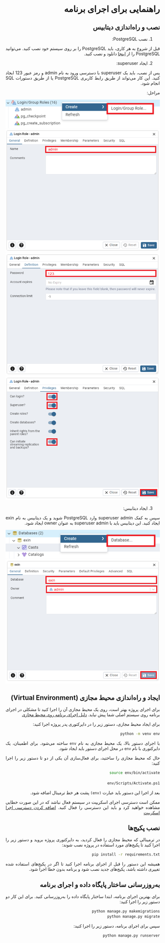 <div dir="rtl" align="justify">

# راهنمایی برای اجرای برنامه

## نصب و راه‌اندازی دیتابیس

1. نصب PostgreSQL:

قبل از شروع به هر کاری، باید PostgreSQL را بر روی سیستم خود نصب کنید. می‌توانید PostgreSQL را از [اینجا](https://www.postgresql.org/download/) دانلود و نصب کنید.

2. ایجاد superuser:

پس از نصب، باید یک superuser با دسترسی ورود به نام admin و رمز عبور 123 ایجاد کنید. این کار می‌تواند از طریق رابط کاربری PostgreSQL یا از طریق دستورات SQL انجام شود.

مراحل:

<div align="center">

<img alt="create superUser" src="readmeIamge/createSuperUser.PNG">

<img alt="superUser name" src="readmeIamge/superUserName.PNG">

<img alt="superUser password" src="readmeIamge/superUserPassword.PNG">

<img alt="superUser privileges" src="readmeIamge/superUserPrivileges.PNG">

</div>

3. ایجاد دیتابیس:

سپس به کمک superuser admin وارد PostgreSQL شوید و یک دیتابیس به نام exin ایجاد کنید. این دیتابیس باید با superuser admin به عنوان owner ایجاد شود.

<div align="center">

<img alt="create DB" src="readmeIamge/createDB.PNG">

<img alt="DB name and user" src="readmeIamge/DBName&user.PNG">

</div>

## ایجاد و راه‌اندازی محیط مجازی (Virtual Environment)

برای اجرای پروژه بهتر است، روی یک محیط مجازی آن را اجرا کنید تا مشکلی در اجرای برنامه روی سیستم اصلی شما پیش نیاید. [دلیل اجرای برنامه روی محیط مجازی](https://stackoverflow.com/questions/44392159/should-i-always-use-virtualenvs-in-django)

برای ایجاد محیط مجازی، دستور زیر را در دایرکتوری پدر پروژه اجرا کنید:

```bash
python -m venv env
```

با اجرای دستور بالا، یک محیط مجازی به نام `env` ساخته می‌شود. برای اطمینان، یک دایرکتوری با نام `env` در محل اجرای دستور باید ایجاد شود.

حال که محیط مجازی را ساختید، برای فعال‌سازی آن یکی از دو تا دستور زیر را اجرا کنید:

```bash
source env/bin/activate

env/Scripts/Activate.ps1
```

بعد از اجرا این دستور باید عبارت `(env)` پشت هر خط ترمینال اضافه شود.

ممکن است دسترسی اجرای اسکریپت در سیستم فعال نباشد که در این صورت خطایی مشاهده خواهید کرد و باید این دسترسی را فعال کنید. [اضافه کردن دسترسی اجرا اسکریپت](https://learn.microsoft.com/en-us/powershell/module/microsoft.powershell.security/set-executionpolicy?view=powershell-7.4)

## نصب پکیج‌ها

در ترمینالی که محیط مجازی را فعال کردید، به دایرکتوری پروژه بروید و دستور زیر را اجرا کنید تا پکیج‌های مورد استفاده در پروژه نصب شوند:

```bash
pip install -r requirements.txt
```

همیشه این دستور را قبل از اجرای برنامه اجرا کنید تا اگر در پکیج‌های استفاده شده تغییری داشته باشد، پکیج‌های جدید نصب شود و برنامه بدون خطا اجرا شود.

## به‌روزرسانی ساختار پایگاه داده و اجرای برنامه

برای بهترین اجرای برنامه، ابتدا ساختار پایگاه داده را به‌روزرسانی کنید. برای این کار دو دستور زیر را اجرا کنید:

```bash
python manage.py makemigrations
python manage.py migrate
```

سپس برای اجرای برنامه، دستور زیر را اجرا کنید:

```bash
python manage.py runserver
```

</div>
